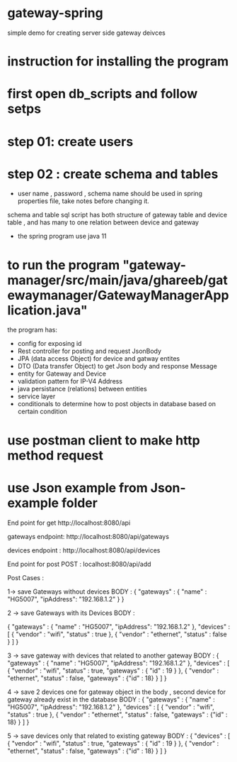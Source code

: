 # gateway-spring

simple demo for creating server side gateway deivces 

# instruction for installing the program 

# first open db_scripts and follow setps 
# step 01: create users 
# step 02 : create schema and tables 

* user name , password , schema name should be used in spring properties file, take notes before changing it.

schema and table sql script has both structure of gateway table and device table , and has many to one relation between device and gateway 


* the spring program use java 11 

# to run the program "gateway-manager/src/main/java/ghareeb/gatewaymanager/GatewayManagerApplication.java"

the program has:
* config for exposing id 
* Rest controller for posting and request JsonBody 
* JPA (data access Object) for device and gatway entites 
* DTO (Data transfer Object) to get Json body and response Message 
* entity for Gateway and Device 
* validation pattern for IP-V4 Address 
* java persistance (relations) between entities 
* service layer 
* conditionals to determine how to post objects in database based on certain condition 

# use postman client to make http method request 
# use Json example from Json-example folder 

End point for get 
http://localhost:8080/api 

gateways endpoint: 
http://localhost:8080/api/gateways

devices endpoint : 
http://localhost:8080/api/devices


End point for post 
POST : localhost:8080/api/add 

Post Cases : 

1-> save Gateways without devices 
BODY : 
{
    "gateways" : {
        "name" : "HG5007",
        "ipAddress": "192.168.1.2"
    }
}



2 -> save Gateways with its Devices 
BODY : 

{
    "gateways" : {
        "name" : "HG5007",
        "ipAddress": "192.168.1.2"
    }, 
    "devices" : [
        {
            "vendor" : "wifi",
            "status" : true
        },
        {
            "vendor" : "ethernet",
            "status" : false
        }
    ]
}

3 -> save gateway with devices that related to another gateway 
BODY :
{
    "gateways" : {
        "name" : "HG5007",
        "ipAddress": "192.168.1.2"
    }, 
    "devices" : [
        {
            "vendor" : "wifi",
            "status" : true,
            "gateways" : { "id" : 19 }
        },
        {
            "vendor" : "ethernet",
            "status" : false,
            "gateways" : {"id" : 18}
        }
    ]
}

4 -> save 2 devices one for gateway object in the body , second device for gateway already exist in the database
BODY :
{
    "gateways" : {
        "name" : "HG5007",
        "ipAddress": "192.168.1.2"
    }, 
    "devices" : [
        {
            "vendor" : "wifi",
            "status" : true
        },
        {
            "vendor" : "ethernet",
            "status" : false,
            "gateways" : {"id" : 18}
        }
    ]
}



5 -> save devices only that related to existing gateway 
BODY :
{
    "devices" : [
        {
            "vendor" : "wifi",
            "status" : true,
            "gateways" : { "id" : 19 }
        },
        {
            "vendor" : "ethernet",
            "status" : false,
            "gateways" : {"id" : 18}
        }
    ]
}




